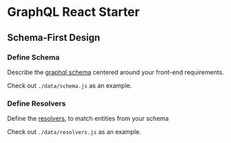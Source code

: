 # GraphQL React Starter

## Schema-First Design

### Define Schema

Describe the [graphql schema](http://graphql.org/learn/schema/) centered around your front-end requirements.

Check out `./data/schema.js` as an example.

### Define Resolvers

Define the [resolvers](http://graphql.org/learn/execution/#root-fields-resolvers), to match entities from your schema

Check out `./data/resolvers.js` as an example.

### 